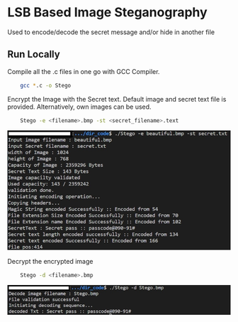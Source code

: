 
# LSB Based Image Steganography

Used to encode/decode the secret message and/or hide in another file


## Run Locally

Compile all the .c files in one go with GCC Compiler. 

```bash
    gcc *.c -o Stego
```

Encrypt the Image with the Secret text. Default image and secret text file 
is provided. Alternatively, own images can be used.

```bash
    Stego -e <filename>.bmp -st <secret_filename>.text
```

![Alt text](/resource/encode.jpg?raw=true "Screenshot")

Decrypt the encrypted image

```bash
    Stego -d <filename>.bmp
```

![Alt text](/resource/decode.jpg?raw=true "Screenshot")

